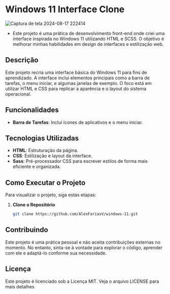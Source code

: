 # Windows 11 Interface Clone

![Captura de tela 2024-08-17 222414](https://github.com/user-attachments/assets/130eccaf-1b0e-42c7-8e69-6c24b7d4adeb)

- Este projeto é uma prática de desenvolvimento front-end onde criei uma interface inspirada no Windows 11 utilizando HTML e SCSS. O objetivo é melhorar minhas habilidades em design de interfaces e estilização web.

## Descrição

Este projeto recria uma interface básica do Windows 11 para fins de aprendizado. A interface inclui elementos principais como a barra de tarefas, o menu iniciar, e algumas janelas de exemplo. O foco está em utilizar HTML e CSS para replicar a aparência e o layout do sistema operacional.

## Funcionalidades

- **Barra de Tarefas**: Inclui ícones de aplicativos e o menu iniciar.

## Tecnologias Utilizadas

- **HTML**: Estruturação da página.
- **CSS**: Estilização e layout da interface.
- **Sass**: Pré-processador CSS para escrever estilos de forma mais eficiente e organizada.

## Como Executar o Projeto

Para visualizar o projeto, siga estas etapas:

1. **Clone o Repositório**

   ```bash
   git clone https://github.com/AlexFariasV/windows-11.git

## Contribuindo
Este projeto é uma prática pessoal e não aceita contribuições externas no momento. No entanto, sinta-se à vontade para explorar o código, aprender com ele e adaptá-lo conforme sua necessidade.

## Licença
Este projeto é licenciado sob a Licença MIT. Veja o arquivo LICENSE para mais detalhes
